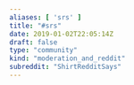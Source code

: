 ```yaml
---
aliases: [ 'srs' ]
title: "#srs"
date: 2019-01-02T22:05:14Z
draft: false
type: "community"
kind: "moderation_and_reddit"
subreddit: "ShirtRedditSays"
---
```

